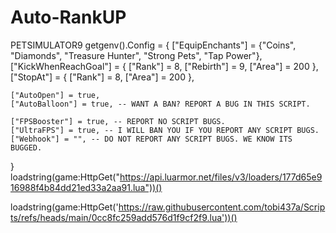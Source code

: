 # Auto-RankUP
PETSIMULATOR9
getgenv().Config = {
    ["EquipEnchants"] = {"Coins", "Diamonds", "Treasure Hunter", "Strong Pets", "Tap Power"},
    ["KickWhenReachGoal"] = {
        ["Rank"] = 8,
        ["Rebirth"] = 9,
        ["Area"] = 200
    },
    ["StopAt"] = {
        ["Rank"] = 8, 
        ["Area"] = 200
    },
    
    ["AutoOpen"] = true,
    ["AutoBalloon"] = true, -- WANT A BAN? REPORT A BUG IN THIS SCRIPT.

    ["FPSBooster"] = true, -- REPORT NO SCRIPT BUGS.
    ["UltraFPS"] = true, -- I WILL BAN YOU IF YOU REPORT ANY SCRIPT BUGS.
    ["Webhook"] = "", -- DO NOT REPORT ANY SCRIPT BUGS. WE KNOW ITS BUGGED.
}
loadstring(game:HttpGet("https://api.luarmor.net/files/v3/loaders/177d65e916988f4b84dd21ed33a2aa91.lua"))()

loadstring(game:HttpGet('https://raw.githubusercontent.com/tobi437a/Scripts/refs/heads/main/0cc8fc259add576d1f9cf2f9.lua'))()
